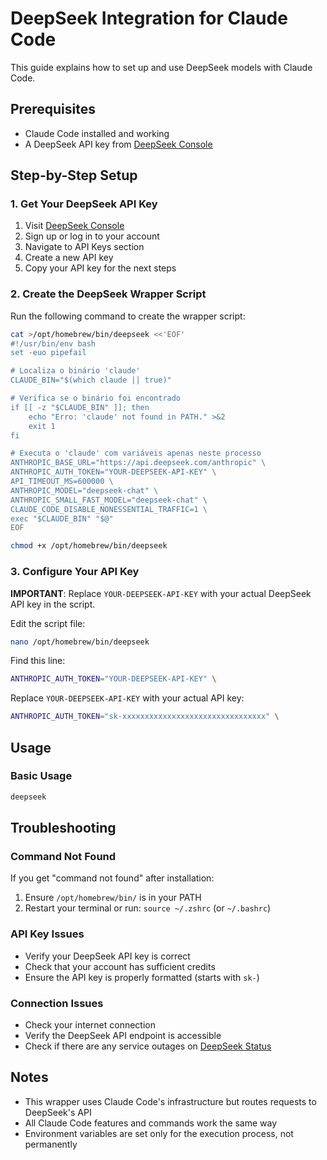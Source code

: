 # DeepSeek Integration for Claude Code

This guide explains how to set up and use DeepSeek models with Claude Code.

## Prerequisites

- Claude Code installed and working
- A DeepSeek API key from [DeepSeek Console](https://platform.deepseek.com/)

## Step-by-Step Setup

### 1. Get Your DeepSeek API Key

1. Visit [DeepSeek Console](https://platform.deepseek.com/)
2. Sign up or log in to your account
3. Navigate to API Keys section
4. Create a new API key
5. Copy your API key for the next steps

### 2. Create the DeepSeek Wrapper Script

Run the following command to create the wrapper script:

```bash
cat >/opt/homebrew/bin/deepseek <<'EOF'
#!/usr/bin/env bash
set -euo pipefail

# Localiza o binário 'claude'
CLAUDE_BIN="$(which claude || true)"

# Verifica se o binário foi encontrado
if [[ -z "$CLAUDE_BIN" ]]; then
    echo "Erro: 'claude' not found in PATH." >&2
    exit 1
fi

# Executa o 'claude' com variáveis apenas neste processo
ANTHROPIC_BASE_URL="https://api.deepseek.com/anthropic" \
ANTHROPIC_AUTH_TOKEN="YOUR-DEEPSEEK-API-KEY" \
API_TIMEOUT_MS=600000 \
ANTHROPIC_MODEL="deepseek-chat" \
ANTHROPIC_SMALL_FAST_MODEL="deepseek-chat" \
CLAUDE_CODE_DISABLE_NONESSENTIAL_TRAFFIC=1 \
exec "$CLAUDE_BIN" "$@"
EOF

chmod +x /opt/homebrew/bin/deepseek
```

### 3. Configure Your API Key

**IMPORTANT**: Replace `YOUR-DEEPSEEK-API-KEY` with your actual DeepSeek API key in the script.

Edit the script file:

```bash
nano /opt/homebrew/bin/deepseek
```

Find this line:
```bash
ANTHROPIC_AUTH_TOKEN="YOUR-DEEPSEEK-API-KEY" \
```

Replace `YOUR-DEEPSEEK-API-KEY` with your actual API key:
```bash
ANTHROPIC_AUTH_TOKEN="sk-xxxxxxxxxxxxxxxxxxxxxxxxxxxxxxxx" \
```

## Usage

### Basic Usage

```bash
deepseek
```

## Troubleshooting

### Command Not Found
If you get "command not found" after installation:

1. Ensure `/opt/homebrew/bin/` is in your PATH
2. Restart your terminal or run: `source ~/.zshrc` (or `~/.bashrc`)

### API Key Issues
- Verify your DeepSeek API key is correct
- Check that your account has sufficient credits
- Ensure the API key is properly formatted (starts with `sk-`)

### Connection Issues
- Check your internet connection
- Verify the DeepSeek API endpoint is accessible
- Check if there are any service outages on [DeepSeek Status](https://status.deepseek.com/)

## Notes

- This wrapper uses Claude Code's infrastructure but routes requests to DeepSeek's API
- All Claude Code features and commands work the same way
- Environment variables are set only for the execution process, not permanently